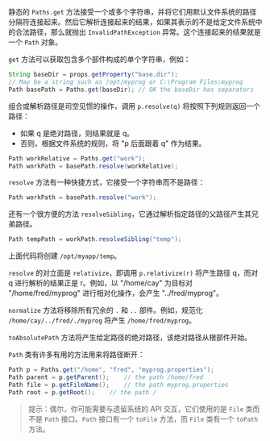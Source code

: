 静态的 `Paths.get` 方法接受一个或多个字符串，并将它们用默认文件系统的路径分隔符连接起来。然后它解析连接起来的结果，如果其表示的不是给定文件系统中的合法路径，那么就抛出 `InvalidPathException` 异常。这个连接起来的结果就是一个 `Path` 对象。

`get` 方法可以获取包含多个部件构成的单个字符串，例如：

```java
String baseDir = props.getProperty("base.dir");
// May be a string such as /opt/myprog or C:\Program Files\myprog
Path basePath = Paths.get(baseDir);	// OK the baseDir has separators
```

组合或解析路径是司空见惯的操作，调用 `p.resolve(q)` 将按照下列规则返回一个路径：

+ 如果 q 是绝对路径，则结果就是 q。
+ 否则，根据文件系统的规则，将 "p 后面跟着 q" 作为结果。

```java
Path workRelative = Paths.get("work");
Path workPath = basePath.resolve(workRelative);
```

`resolve` 方法有一种快捷方式，它接受一个字符串而不是路径：

```java
Path workPath = basePath.resolve("work");
```

还有一个很方便的方法 `resolveSibling`，它通过解析指定路径的父路径产生其兄弟路径。

```java
Path tempPath = workPath.resolveSibling("temp");
```

上面代码将创建 `/opt/myapp/temp`。

`resolve` 的对立面是 `relativize`，即调用 `p.relativize(r)` 将产生路径 q，而对 q 进行解析的结果正是 r。例如，以 "/home/cay" 为目标对 "/home/fred/myprog" 进行相对化操作，会产生 "../fred/myprog"。

`normalize` 方法将移除所有冗余的 `.` 和 `..` 部件。例如，规范化 `/home/cay/../fred/./myprog` 将产生 `/home/fred/myprog`。

`toAbsolutePath` 方法将产生给定路径的绝对路径，该绝对路径从根部件开始。

`Path` 类有许多有用的方法用来将路径断开：

```java
Path p = Paths.get("/home", "fred", "myprog.properties");
Path parent = p.getParent();	// the path /home/fred
Path file = p.getFileName();	// the path myprog.properties
Path root = p.getRoot();	// the path /
```

> 提示：偶尔，你可能需要与遗留系统的 API 交互，它们使用的是 `File` 类而不是 `Path` 接口。`Path` 接口有一个 `toFile` 方法，而 `File` 类有一个 `toPath` 方法。

